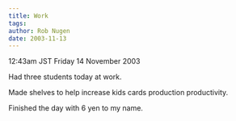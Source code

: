 ```yaml
---
title: Work
tags: 
author: Rob Nugen
date: 2003-11-13
---
```


<p class=date>12:43am JST Friday 14 November 2003</p>

<p>Had three students today at work.</p>

<p>Made shelves to help increase kids cards production productivity.</p>

<p>Finished the day with 6 yen to my name.</p>
